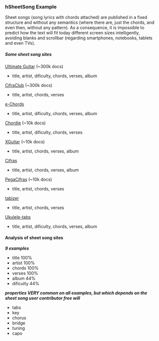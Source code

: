 ### hSheetSong Example


Sheet songs (song lyrics with chords attached) are published in a fixed structure and without any semantics (where there are, just the chords, and even then, without any pattern). As a consequence, it is impossible to predict how the text will fit today different screen sizes intelligently, avoiding blanks and scrollbar (regarding smartphones, notebooks, tablets and even TVs).

##### Some sheet song sites


[Ultimate Guitar](http://www.ultimate-guitar.com/) (~300k docs)

* title, artist, dificulty, chords, verses, album

[CifraClub](http://www.cifraclub.com.br/) (~300k docs)

* title, artist, chords, verses

[e-Chords](http://www.e-chords.com)

* title, artist, dificulty, chords, verses, album

[Chordie](http://www.chordie.com)  (~10k docs)

* title, artist, dificulty, chords, verses

[XGuitar](http://www.xguitar.com/) (~10k docs)

* title, artist, chords, verses, album

[Cifras](http://www.cifras.com.br/)

* title, artist, chords, verses, album

[PegaCifras](http://pegacifras.uol.com.br/) (~10k docs)

* title, artist, chords, verses

[tabizer](http://tabizer.com/en/)

* title, artist, chords, verses

[Ukulele-tabs](http://www.ukulele-tabs.com/)

* title, artist, dificulty, chords, verses, album


#### Analysis of sheet song sites

***9 examples***

* title 100%	
* artist 100%
* chords 100%
* verses 100%
* album 44%
* dificulty 44%

***properties VERY common on all examples, but which depends on the sheet song user contributor free will***

* tabs
* key
* chorus
* bridge
* tuning
* capo
